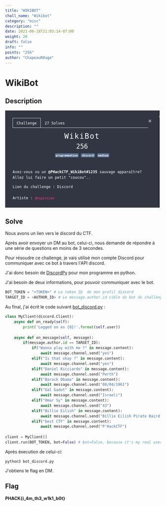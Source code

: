 ```yaml
---
title: "WIKIBOT"
chall_name: "Wikibot"
category: "misc"
description: ""
date: 2021-06-18T21:03:14-07:00
weight: 20
draft: false
info: ""
points: "256"
author: "ChapeauR0uge"
---
```

# WikiBot

## Description

![WikiBot - P'Hack'21](/files/phack21/wikibot/WikiBot.PNG)

## Solve

Nous avons un lien vers le discord du CTF.

Après avoir envoyer un DM au bot, celui-ci, nous demande de répondre à une série de questions en moins de 3 secondes.

Pour résoudre ce challenge, je vais utilisé mon compte Discord pour communiquer avec ce bot à travers l'API discord.

J'ai donc besoin de [DiscordPy](https://discordpy.readthedocs.io/en/latest/index.html) pour mon programme en python.

J'ai besoin de deux informations, pour pouvoir communiquer avec le bot.

```python
BOT_TOKEN = "<TOKEN>" # Le token ID  de mon profil discord
TARGET_ID = <AUTHOR_ID> # Le message.author.id cible du bot du challenge
```

Au final, j'ai écrit le code suivant [bot_discord.py](/files/phack21/wikibot/bot_discord.py) :

```python
class MyClient(discord.Client):
    async def on_ready(self):
        print('Logged on as {0}!'.format(self.user))

    async def on_message(self, message):
        if(message.author.id == TARGET_ID):
            if("Wanna play with me ?" in message.content):
                await message.channel.send("yes")
            elif("Is that okay ?" in message.content):
                await message.channel.send("yes")
            elif("Daniel Ricciardo" in message.content):
                await message.channel.send("Perth")
            elif("Barack Obama" in message.content):
                await message.channel.send("08/04/1961")
            elif("Gal Gadot" in message.content):
                await message.channel.send("Israeli")
            elif("Omar Sy" in message.content):
                await message.channel.send("43")
            elif("Billie Eilish" in message.content):
                await message.channel.send("Billie Eilish Pirate Baird O'Connell")
            elif("best CTF" in message.content):
                await message.channel.send("P'HackCTF")

client = MyClient()
client.run(BOT_TOKEN, bot=False) # bot=False, because it's my real user token account (not a dev bot_token from discord)
```

Après éxecution de celui-ci:
```shell
python3 bot_discord.py
```

J'obtiens le flag en DM.

## Flag

**PHACK{i_4m_th3_w1k1_b0t}**